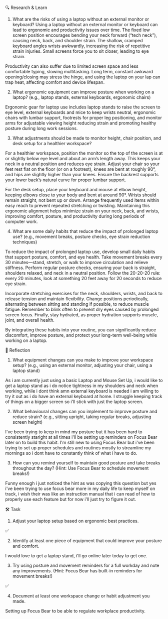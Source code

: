 🔍 Research & Learn
1. What are the risks of using a laptop without an external monitor or keyboard?
Using a laptop without an external monitor or keyboard can lead to ergonomic and productivity issues over time. The fixed low screen position encourages bending your neck forward (“tech neck”), causing neck, back, and shoulder strain. The shallow, cramped keyboard angles wrists awkwardly, increasing the risk of repetitive strain injuries. Small screens force you to sit closer, leading to eye strain.

Productivity can also suffer due to limited screen space and less comfortable typing, slowing multitasking. Long term, constant awkward opening/closing may stress the hinge, and using the laptop on your lap can trap heat, affecting comfort and device lifespan.

2. What ergonomic equipment can improve posture when working on a laptop? (e.g., laptop stands, external keyboards, ergonomic chairs)

Ergonomic gear for laptop use includes laptop stands to raise the screen to eye level, external keyboards and mice to keep wrists neutral, ergonomic chairs with lumbar support, footrests for proper leg positioning, and monitor arms for adjustable viewing height reducing strain and promoting healthy posture during long work sessions.

3. What adjustments should be made to monitor height, chair position, and desk setup for a healthier workspace?

For a healthier workspace, position the monitor so the top of the screen is at or slightly below eye level and about an arm’s length away. This keeps your neck in a neutral position and reduces eye strain. Adjust your chair so your feet rest flat on the floor (or on a footrest), knees are bent at roughly 90°, and hips are slightly higher than your knees. Ensure the backrest supports your lower back’s natural curve for proper lumbar support.

For the desk setup, place your keyboard and mouse at elbow height, keeping elbows close to your body and bent at around 90°. Wrists should remain straight, not bent up or down. Arrange frequently used items within easy reach to prevent repeated stretching or twisting. Maintaining this ergonomic alignment helps minimize strain on your neck, back, and wrists, improving comfort, posture, and productivity during long periods of computer work.

4. What are some daily habits that reduce the impact of prolonged laptop use? (e.g., movement breaks, posture checks, eye strain reduction techniques)

To reduce the impact of prolonged laptop use, develop small daily habits that support posture, comfort, and eye health. Take movement breaks every 30 minutes—stand, stretch, or walk to improve circulation and relieve stiffness. Perform regular posture checks, ensuring your back is straight, shoulders relaxed, and neck in a neutral position. Follow the 20-20-20 rule: every 20 minutes, look at something 20 feet away for 20 seconds to reduce eye strain.

Incorporate stretching exercises for the neck, shoulders, wrists, and back to release tension and maintain flexibility. Change positions periodically, alternating between sitting and standing if possible, to reduce muscle fatigue. Remember to blink often to prevent dry eyes caused by prolonged screen focus. Finally, stay hydrated, as proper hydration supports muscle, joint, and overall health.

By integrating these habits into your routine, you can significantly reduce discomfort, improve posture, and protect your long-term well-being while working on a laptop.

📝 Reflection

1. What equipment changes can you make to improve your workspace setup? (e.g., using an external monitor, adjusting your chair, using a laptop stand)

As i am currently just using a basic Laptop and Mouse Set Up, i would like to get a laptop stand as i do notice tightness in my shoulders and neck when working, while i dont think amn external keyboard is needed i am willing to try it out as i do have an external keyboard at home. I struggle keeping track of things on a bigger screen so i'll stick with just the laptop screen.

2. What behavioural changes can you implement to improve posture and reduce strain? (e.g., sitting upright, taking regular breaks, adjusting screen height)

I've been trying to keep in mind my posture but it has been hard to consistently staright at all times i'll be setting up reminders on Focus Bear later on to build this habit. I'm still new to using Focus Bear but i've been trying to set up proper schedules and routines mostly to streamline my mornings so i dont have to constantly think of what i have to do. 

3. How can you remind yourself to maintain good posture and take breaks throughout the day? (Hint: Use Focus Bear to schedule movement breaks!)

Funny enough i just noticed the hint as was copying this question but yes i've been trying to use focus bear more in my daily life to keep myself on track, i wish their was like an instruction manual that i can read of how to properly use each feature but for now i'll just try to figure it out.

🛠️ Task

1. Adjust your laptop setup based on ergonomic best practices. 

✅

2. Identify at least one piece of equipment that could improve your posture and comfort.

I would love to get a laptop stand, i'll go online later today to get one.

3. Try using posture and movement reminders for a full workday and note any improvements. (Hint: Focus Bear has built-in reminders for movement breaks!)

✅

4. Document at least one workspace change or habit adjustment you made.

Setting up Focus Bear to be able to regulate workplace productivity.


